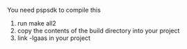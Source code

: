 You need pspsdk to compile this

1) run make all2
2) copy the contents of the build directory into your project
3) link -lgaas in your project
